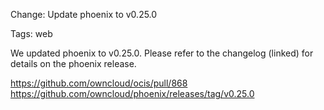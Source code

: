 Change: Update phoenix to v0.25.0

Tags: web

We updated phoenix to v0.25.0. Please refer to the changelog (linked) for details on the phoenix release.

https://github.com/owncloud/ocis/pull/868
https://github.com/owncloud/phoenix/releases/tag/v0.25.0
